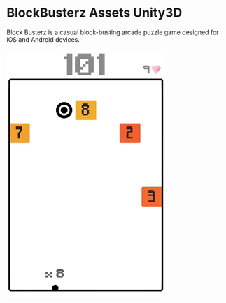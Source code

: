 # BlockBusterz Assets Unity3D


Block Busterz is a casual block-busting arcade puzzle game designed for iOS and Android devices.

![](blockbusterz.gif.gif)


